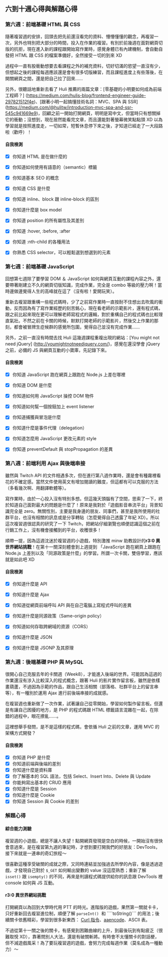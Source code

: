 ## 六到十週心得與解題心得

### 第六週：前端基礎 HTML 與 CSS

隨著複習週的安排，回頭去把先前還沒看完的資料、懵懵懂懂的觀念，再複習一次，另外也特別把大部分的時間，投入在作業的複習。有別於前幾週在面對網頁切版的抗拒，現在進入新的課程跟開始寫作業時，感覺身體已有內建機制，會自動自發把 HTML 跟 CSS 的檔案準備好，全然接受ㄧ切的到來 XD 

過程中一直有股衝動想要去看課程之外的補充資料，切好切滿的慾望一直沒有少，但想起之後的課程每週應該還是會有很多切版練習，而且課程進度上有些落後，在開關網頁之間，還是把自己拉了回來......

另外，很聽話地重新去看了 Huli 推薦的兩篇文章：[零基礎的小明要如何成為前端工程師？]  (https://medium.com/hulis-blog/frontend-engineer-guide-297821512f4e)、[跟著小明一起搞懂技術名詞：MVC、SPA 與 SSR] (https://medium.com/@hulitw/introduction-mvc-spa-and-ssr-545c941669e9)，回顧之前一開始打開網頁，明明是寫中文，但當時只有想關掉它的衝動；沒想到，現在居然能看完文章，而且還能對著螢幕微笑點點頭 XD 以為學習就是按照進度走，一切如常，短暫休息停下來之後，才知道已經走了一大段路啦（歡呼）！

#### 自我檢測
 - [x]  你知道 HTML 是在做什麼的
 - [x]  你知道如何使用有語意的（semantic）標籤
 - [x]  你知道基本 SEO 的概念
 - [x]  你知道 CSS 是什麼
 - [x]  你知道 inline、block 跟 inline-block 的區別
 - [x]  你知道什麼是 box model
 - [x]  你知道 position 的所有屬性及其差別
 - [x]  你知道 :hover, :before, :after
 - [x]  你知道 :nth-child 的各種用法
 - [x]  你熟悉 CSS selector，可以輕鬆選到想選到的元素


### 第七週：前端基礎 JavaScript

回想第七週除了要學習 DOM ＆ JavaScript 如何與網頁互動的課程內容之外，還要帶著剛建立不久的網頁切版知識，完成作業，完全是 combo 等級的壓力啊！當時邊做邊覺得人生的高峰就在這了（沒有啦！愛開玩笑）。

重新去複習跟重構一些程式碼時，少了之前寫作業時一直按耐不住想出去吹風的衝動，反而因為有了寫作業經歷的刻苦銘心，現在看老師的示範影片，還有程式碼，跟之前比起來現在更可以理解老師寫程式的邏輯，對於重構自己的程式碼也比較理直氣壯。不然之前在卡關的時候，默默打開老師的示範影片，然後交上作業的那刻，都會被冒牌生症候群的感覺所包圍，覺得自己並沒有完成作業......

另外，之前一直沒有時間去找 Huli 這幾週課程重複出現的網站：[You might not need jQuery] (http://youmightnotneedjquery.com/)，感覺在還沒學會 jQuery 之前，必備的 JS 與網頁互動的小寶庫，先記錄下來。

#### 自我檢測
- [x]  你知道 JavaScript 跑在網頁上跟跑在 Node.js 上差在哪裡
- [x]  你知道 DOM 是什麼
- [x]  你知道如何用 JavaScript 操控 DOM 物件
- [x]  你知道如何幫一個按鈕加上 event listener
- [x]  你知道捕獲與冒泡是什麼
- [x]  你知道什麼是事件代理（delegation）
- [x]  你知道怎麼用 JavaScript 更改元素的 style
- [x]  你知道 preventDefault 與 stopPropagation 的差異


### 第八週：前端利用 Ajax 與後端串接

雖然與 Twitch API 的文件相遇多次，但在進行第八週作業時，還是會有種霧裡看花的不確定感。當然文件使用英文有增加閱讀的難度，但這都有可以克服的方法（多看幾次啊、用翻譯軟體等）。

寫作業時，由於一心投入沒有特別多想。但這幾天頭腦有了空間，思索了一下，終於知道自己面對最大的問題是什麼了！原來是我對於「遊戲影音串流平台」背景知識完全是 zero。無關性別，主要是我身邊的朋友、同事們，甚至是我所使用的社群平台，也沒有相關的訊息或是分享轉貼（怎麼覺得自己透露了年紀 XD）。所以這次複習週很認真的研究了一下 Twitch，把網站仔細瀏覽也順便認識這個之前在行銷工作上，沒有機會接觸到的平台，收穫很多！

 順帶一提，因為這週沈迷於複習週的小遊戲，特別激推 minw 助教設計的**r3:0 異世界網站挑戰**！在第十一關深刻體會到上週提到 「JavaScript 跑在網頁上跟跑在 Node.js 上差別以及「同源政策是什麼」的學習。所謂一次卡關，雙倍學習，應該就是如此吧 XD

#### 自我檢測
 - [x]  你知道什麼是 API
 - [x]  你知道什麼是 Ajax
 - [x]  你知道從網頁前端呼叫 API 與在自己電腦上寫程式呼叫的差異
 - [x]  你知道什麼是同源政策（Same-origin policy）
 - [x]  你知道如何存取跨網域的資源（CORS）
 - [x]  你知道什麼是 JSON
 - [x]  你知道什麼是 JSONP 及其原理
 

### 第九週：後端基礎 PHP 與 MySQL

很開心自己克服去年的卡關週（Week8），才能進入後端的世界。可能因為這週的作業還沒有涉入比較深入的程式概念，跟著 Huli 的影片實作留言板，雖然是依樣畫葫蘆，不過因為示範的作品，跟自己生活相關（部落格、社群平台上的留言串等），有一種別於運用 Ajax 進行前後端串接的成就感。

在複習週也重新做了一次作業，試著讓自己從零開始，學習如何製作留言板。但還是有讓自己困擾的地方，是 PHP 的程式碼跟 HTML 標籤語言混雜在一起，在除錯的過程中，眼花撩亂......。

這裡想舉手發問，是不是這樣的程式碼，會依循  Huli 之前的文章，運用 MVC 的架構方式開發？

#### 自我檢測
  - [x]  你知道 PHP 是什麼
  - [x]  你知道前端與後端的差別
  - [x]  你知道什麼是資料庫
  - [x]  你了解基本的 SQL 語法，包括 Select、Insert Into、Delete 與 Update
  - [x]  你能夠寫出基本的 CRUD 應用
  - [x]  你知道什麼是 Session
  - [x]  你知道什麼是 Cookie
  - [x]  你知道 Session 與 Cookie 的差別

### 解題心得

#### 綜合能力測驗
複習週的小遊戲，總是不讓人失望！點開網頁發現是空白的時候，一開始沒有很快會意過來，是在複習第九週的筆記時，才想到要打開我們的好朋友：DevTools，接下來就是一連串的奇幻旅程～

很喜歡這種享受破關的成就之際，又同時連結並加強過去所學的內容，像是透過遊戲，才發現自己對於 ```$_GET``` 如何輸出變數的 value 沒這麼熟悉；重新了解 ```isset()``` 跟 ```isempty()``` 的不同，再來是判讀程式碼提供給你的訊息跟  DevTools 裡 console 如何與 JS  互動。

#### r3:0 異世界網站挑戰
打開網頁以為回到大學時代用 PTT 的時光。進階版的遊戲，果然第一關就卡卡，只好重新回去複習進位制，順便了解 ```parseInt()```  和  ````toString()``` 的用法；後續關卡依舊精彩，學習到很多新東西： [Curl 指令](https://blog.techbridge.cc/2019/02/01/linux-curl-command-tutorial/
)、[aaencode](https://blog.techbridge.cc/2016/07/16/javascript-jsfuck-and-aaencode/)、ASCII 表。

不過從第十一關之後的關卡，有感覺到困難曲線的上升，到最後玩到有點疲乏（很難取悅 XD），靠著問別人大法，還是有破關斬將。有時會不太懂關卡的對話梗，但不減遊戲風采！為了要玩複習週的遊戲，會努力完成每週作業（莫名成為一種動力）～










